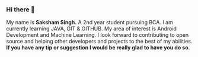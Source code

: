 ### Hi there 👋
My name is **Saksham Singh.**
A 2nd year student pursuing BCA.
I am currently learning JAVA, GIT & GITHUB.
My area of interest is Android Development and Machine Learning.
I look forward to contributing to open source and helping other developers and projects to the best of my abilities.
**If you have any tip or suggestion I would be really glad to have you do so.** 

<!--
**singh-saksham/singh-saksham** is a ✨ _special_ ✨ repository because its `README.md` (this file) appears on your GitHub profile.

Here are some ideas to get you started:

- 🔭 I’m currently working on ...
- 🌱 I’m currently learning ...
- 👯 I’m looking to collaborate on ...
- 🤔 I’m looking for help with ...
- 💬 Ask me about ...
- 📫 How to reach me: ...
- 😄 Pronouns: ...
- ⚡ Fun fact: ...
-->
